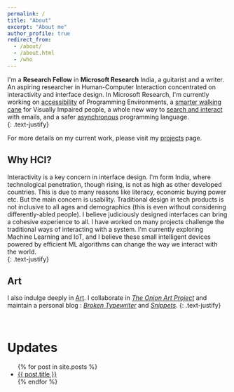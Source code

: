 ```yaml
---
permalink: /
title: "About"
excerpt: "About me"
author_profile: true
redirect_from: 
  - /about/
  - /about.html
  - /who
---
```

I'm a **Research Fellow** in **Microsoft Research** India, a guitarist and a writer. An aspiring researcher in Human-Computer Interaction concentrated on interactivity and interface design. In Microsoft Research, I'm currently working on [accessibility](/projects/CodeTalk/) of Programming Environments, a [smarter walking cane](/projects/InteractiveCane/) for Visually Impaired people, a whole new way to [search and interact](/projects/EmailInsights/) with emails, and a safer [asynchronous](/projects/PSharp/) programming language.  
{: .text-justify}

For more details on my current work, please visit my [projects](/projects/) page.  

Why HCI?
---
Interactivity is a key concern in interface design. I'm form India, where technological penetration, though rising, is not as high as other developed countries. This is due to many reasons like literacy, economic buying power etc. But the main concern is usability. Traditional design in tech products is not inclusive to all ages and demographics (this is even without considering differently-abled people). I believe judiciously designed interfaces can bring a cohesive experience to all. I have worked on many projects challenge the traditional ways of interacting with a system. I'm currently exploring Machine Learning and IoT, and I believe these small intelligent devices powered by efficient ML algorithms can change the way we interact with the world.  
{: .text-justify}

Art
---

I also indulge deeply in [Art](/art/). I collaborate in [*The Onion Art Project*](https://theonionart.wordpress.com) and maintain a personal blog : [*Broken Typewriter*](https://priyanmuthu.wordpress.com) and [*Snippets*](https://microsnips.wordpress.com).
{: .text-justify}

<br/>

Updates
====

<ul>
  {% for post in site.posts %}
    <li>
      <a href="{{ post.url }}">{{ post.title }}</a>
    </li>
  {% endfor %}
</ul>

